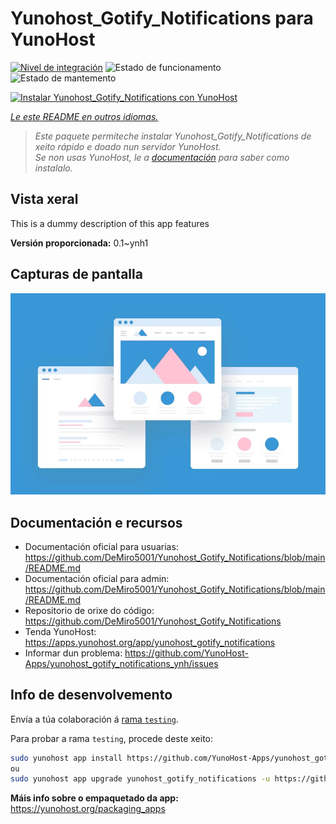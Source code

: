 <!--
NOTA: Este README foi creado automáticamente por <https://github.com/YunoHost/apps/tree/master/tools/readme_generator>
NON debe editarse manualmente.
-->

# Yunohost_Gotify_Notifications para YunoHost

[![Nivel de integración](https://apps.yunohost.org/badge/integration/yunohost_gotify_notifications)](https://ci-apps.yunohost.org/ci/apps/yunohost_gotify_notifications/)
![Estado de funcionamento](https://apps.yunohost.org/badge/state/yunohost_gotify_notifications)
![Estado de mantemento](https://apps.yunohost.org/badge/maintained/yunohost_gotify_notifications)

[![Instalar Yunohost_Gotify_Notifications con YunoHost](https://install-app.yunohost.org/install-with-yunohost.svg)](https://install-app.yunohost.org/?app=yunohost_gotify_notifications)

*[Le este README en outros idiomas.](./ALL_README.md)*

> *Este paquete permíteche instalar Yunohost_Gotify_Notifications de xeito rápido e doado nun servidor YunoHost.*  
> *Se non usas YunoHost, le a [documentación](https://yunohost.org/install) para saber como instalalo.*

## Vista xeral

This is a dummy description of this app features


**Versión proporcionada:** 0.1~ynh1

## Capturas de pantalla

![Captura de pantalla de Yunohost_Gotify_Notifications](./doc/screenshots/example.jpg)

## Documentación e recursos

- Documentación oficial para usuarias: <https://github.com/DeMiro5001/Yunohost_Gotify_Notifications/blob/main/README.md>
- Documentación oficial para admin: <https://github.com/DeMiro5001/Yunohost_Gotify_Notifications/blob/main/README.md>
- Repositorio de orixe do código: <https://github.com/DeMiro5001/Yunohost_Gotify_Notifications>
- Tenda YunoHost: <https://apps.yunohost.org/app/yunohost_gotify_notifications>
- Informar dun problema: <https://github.com/YunoHost-Apps/yunohost_gotify_notifications_ynh/issues>

## Info de desenvolvemento

Envía a túa colaboración á [rama `testing`](https://github.com/YunoHost-Apps/yunohost_gotify_notifications_ynh/tree/testing).

Para probar a rama `testing`, procede deste xeito:

```bash
sudo yunohost app install https://github.com/YunoHost-Apps/yunohost_gotify_notifications_ynh/tree/testing --debug
ou
sudo yunohost app upgrade yunohost_gotify_notifications -u https://github.com/YunoHost-Apps/yunohost_gotify_notifications_ynh/tree/testing --debug
```

**Máis info sobre o empaquetado da app:** <https://yunohost.org/packaging_apps>
